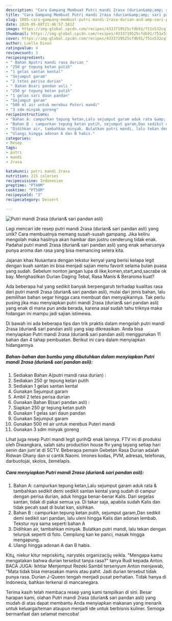 ```yaml
---
description: "Cara Gampang Membuat Putri mandi 2rasa (durian&amp;amp; sari pandan asli), Lezat Sekali"
title: "Cara Gampang Membuat Putri mandi 2rasa (durian&amp;amp; sari pandan asli), Lezat Sekali"
slug: 1805-cara-gampang-membuat-putri-mandi-2rasa-durian-and-amp-sari-pandan-asli-lezat-sekali
date: 2020-05-08T21:46:57.581Z
image: https://img-global.cpcdn.com/recipes/4333719525cfdb91/751x532cq70/putri-mandi-2rasa-durian-sari-pandan-asli-foto-resep-utama.jpg
thumbnail: https://img-global.cpcdn.com/recipes/4333719525cfdb91/751x532cq70/putri-mandi-2rasa-durian-sari-pandan-asli-foto-resep-utama.jpg
cover: https://img-global.cpcdn.com/recipes/4333719525cfdb91/751x532cq70/putri-mandi-2rasa-durian-sari-pandan-asli-foto-resep-utama.jpg
author: Luella Dixon
ratingvalue: 4
reviewcount: 3
recipeingredient:
- " Bahan Aputri mandi rasa durian "
- "250 gr tepung ketan putih"
- "1 gelas santan kental"
- "Sejumput garam"
- "2 tetes perisa durian"
- " Bahan Bsari pandan asli "
- "250 gr tepung ketan putih"
- "1 gelas sari daun pandan"
- "Sejumput garam"
- "500 ml air untuk merebus Puteri mandi"
- "3 sdm minyak goreng"
recipeinstructions:
- "Bahan A: campurkan tepung ketan,Lalu sejumput garam aduk rata &amp; tambahkan sedikit demi sedikit santan kental yang sudah di campur dengan perisa durian, aduk hingga benar-benar Kalis. Dari segelas santan, tidak di pakai semua ya. Di takar saja, apabila sudah Kalis dan tidak pecah saat di bulat kan, sisihkan."
- "Bahan B : campurkan tepung ketan putih, sejumput garam,Dan sedikit demi sedikit sari pandan, lalu uleni hingga Kalis dan adonan lembab. Tekstur nya sama seperti bahan A"
- "Didihkan air, tambahkan minyak. Bulatkan putri mandi, lalu tekan dengan telunjuk seperti di foto. Cemplung kan ke panci, masak hingga mengapung."
- "Ulangi hingga adonan A dan B habis."
categories:
- Resep
tags:
- putri
- mandi
- 2rasa

katakunci: putri mandi 2rasa 
nutrition: 215 calories
recipecuisine: Indonesian
preptime: "PT40M"
cooktime: "PT58M"
recipeyield: "3"
recipecategory: Dessert

---
```



![Putri mandi 2rasa (durian&amp; sari pandan asli)](https://img-global.cpcdn.com/recipes/4333719525cfdb91/751x532cq70/putri-mandi-2rasa-durian-sari-pandan-asli-foto-resep-utama.jpg)

Lagi mencari ide resep putri mandi 2rasa (durian&amp; sari pandan asli) yang unik? Cara membuatnya memang susah-susah gampang. Jika keliru mengolah maka hasilnya akan hambar dan justru cenderung tidak enak. Padahal putri mandi 2rasa (durian&amp; sari pandan asli) yang enak seharusnya punya aroma dan rasa yang bisa memancing selera kita.

Jajanan khas Nusantara dengan tekstur kenyal yang berisi kelapa legit dengan kuah santan ini bisa menjadi sajian menu favorit selama bulan puasa yang sudah. Sebelum nonton jangan lupa di like,komen,start,and,sacrabe ok bay. Menghasilkan Durian Daging Tebal, Rasa Manis &amp; Beraroma kuat?

Ada beberapa hal yang sedikit banyak berpengaruh terhadap kualitas rasa dari putri mandi 2rasa (durian&amp; sari pandan asli), mulai dari jenis bahan, lalu pemilihan bahan segar hingga cara membuat dan menyajikannya. Tak perlu pusing jika mau menyiapkan putri mandi 2rasa (durian&amp; sari pandan asli) yang enak di mana pun anda berada, karena asal sudah tahu triknya maka hidangan ini mampu jadi sajian istimewa.


Di bawah ini ada beberapa tips dan trik praktis dalam mengolah putri mandi 2rasa (durian&amp; sari pandan asli) yang siap dikreasikan. Anda bisa menyiapkan Putri mandi 2rasa (durian&amp; sari pandan asli) menggunakan 11 bahan dan 4 tahap pembuatan. Berikut ini cara dalam menyiapkan hidangannya.

<!--inarticleads1-->

##### Bahan-bahan dan bumbu yang dibutuhkan dalam menyiapkan Putri mandi 2rasa (durian&amp; sari pandan asli):

1. Sediakan  Bahan A(putri mandi rasa durian) :
1. Sediakan 250 gr tepung ketan putih
1. Sediakan 1 gelas santan kental
1. Gunakan Sejumput garam
1. Ambil 2 tetes perisa durian
1. Gunakan  Bahan B(sari pandan asli) :
1. Siapkan 250 gr tepung ketan putih
1. Gunakan 1 gelas sari daun pandan
1. Gunakan Sejumput garam
1. Gunakan 500 ml air untuk merebus Puteri mandi
1. Gunakan 3 sdm minyak goreng


Lihat juga resep Putri mandi legit gurih😋 enak lainnya. FTV ini di produksi oleh Diwangkara, salah satu production house ftv yang tayang setiap hari senin dan jum&#39;at di SCTV. Beberapa pemain Gebetan Rasa Durian adalah Ridwan Ghany dan si cantik Naomi. Imones kodas, PVM, adresas, telefonas, darbuotojai, skolos, žemėlapis. 

<!--inarticleads2-->

##### Cara menyiapkan Putri mandi 2rasa (durian&amp; sari pandan asli):

1. Bahan A: campurkan tepung ketan,Lalu sejumput garam aduk rata &amp; tambahkan sedikit demi sedikit santan kental yang sudah di campur dengan perisa durian, aduk hingga benar-benar Kalis. Dari segelas santan, tidak di pakai semua ya. Di takar saja, apabila sudah Kalis dan tidak pecah saat di bulat kan, sisihkan.
1. Bahan B : campurkan tepung ketan putih, sejumput garam,Dan sedikit demi sedikit sari pandan, lalu uleni hingga Kalis dan adonan lembab. Tekstur nya sama seperti bahan A
1. Didihkan air, tambahkan minyak. Bulatkan putri mandi, lalu tekan dengan telunjuk seperti di foto. Cemplung kan ke panci, masak hingga mengapung.
1. Ulangi hingga adonan A dan B habis.


Kitų, niekur kitur nepriskirtų, narystės organizacijų veikla. &#34;Mengapa kamu mengatakan bahwa durian tersebut tanpa rasa?&#34; tanya Rudi kepada Anton. BACA JUGA: Ikhtiar Menjemput Rezeki Sambil tersenyum Anton menjawab, &#34;Mata tidak bisa merasakan manis atau pahit. Jadi durian tersebut tidak punya rasa. Durian J-Queen tengah menjadi pusat perhatian. Tidak hanya di Indonesia, bahkan terkenal di mancanegara. 

Terima kasih telah membaca resep yang kami tampilkan di sini. Besar harapan kami, olahan Putri mandi 2rasa (durian&amp; sari pandan asli) yang mudah di atas dapat membantu Anda menyiapkan makanan yang menarik untuk keluarga/teman ataupun menjadi ide untuk berbisnis kuliner. Semoga bermanfaat dan selamat mencoba!
